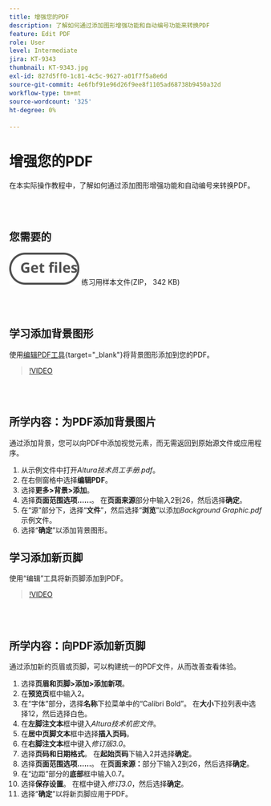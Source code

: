 ```yaml
---
title: 增强您的PDF
description: 了解如何通过添加图形增强功能和自动编号功能来转换PDF
feature: Edit PDF
role: User
level: Intermediate
jira: KT-9343
thumbnail: KT-9343.jpg
exl-id: 827d5ff0-1c81-4c5c-9627-a01f7f5a8e6d
source-git-commit: 4e6fbf91e96d26f9ee8f1105ad68738b9450a32d
workflow-type: tm+mt
source-wordcount: '325'
ht-degree: 0%

---
```


# 增强您的PDF

在本实际操作教程中，了解如何通过添加图形增强功能和自动编号来转换PDF。

<br> 

## 您需要的

[![获取文件](../assets/Getfiles.svg)](../assets/Enhance.zip)
练习用样本文件(ZIP， 342 KB)

<br> 

## 学习添加背景图形

使用[编辑PDF工具](https://www.adobe.com/acrobat/online/pdf-editor.html){target="_blank"}将背景图形添加到您的PDF。

>[!VIDEO](https://video.tv.adobe.com/v/338746?hidetitle=true)

<br> 

## 所学内容：为PDF添加背景图片

通过添加背景，您可以向PDF中添加视觉元素，而无需返回到原始源文件或应用程序。

1. 从示例文件中打开&#x200B;*Altura技术员工手册.pdf*。
1. 在右侧窗格中选择&#x200B;**编辑PDF**。
1. 选择&#x200B;**更多>背景>添加**。
1. 选择&#x200B;**页面范围选项……**。
在**页面来源**&#x200B;部分中输入2到26，然后选择&#x200B;**确定**。
1. 在“源”部分下，选择“**文件**”，然后选择“**浏览**”以添加&#x200B;*Background Graphic.pdf*&#x200B;示例文件。
1. 选择“**确定**”以添加背景图形。

## 学习添加新页脚

使用“编辑”工具将新页脚添加到PDF。

>[!VIDEO](https://video.tv.adobe.com/v/338745?hidetitle=true)

<br> 

## 所学内容：向PDF添加新页脚

通过添加新的页眉或页脚，可以构建统一的PDF文件，从而改善查看体验。

1. 选择&#x200B;**页眉和页脚>添加>添加新项**。
1. 在&#x200B;**预览页**&#x200B;框中输入2。
1. 在“字体”部分，选择&#x200B;**名称**下拉菜单中的“Calibri Bold”。
在**大小**&#x200B;下拉列表中选择12，然后选择白色。
1. 在&#x200B;**左脚注文本**&#x200B;框中键入&#x200B;*Altura技术机密文件*。
1. 在&#x200B;**居中页脚文本**&#x200B;框中选择&#x200B;**插入页码**。
1. 在&#x200B;**右脚注文本**&#x200B;框中键入&#x200B;*修订版3.0*。
1. 选择&#x200B;**页码和日期格式**。
在**起始页码**&#x200B;下输入2并选择&#x200B;**确定**。
1. 选择&#x200B;**页面范围选项……**。
在**页面来源：**&#x200B;部分下输入2到26，然后选择&#x200B;**确定**。
1. 在“边距”部分的&#x200B;**底部**&#x200B;框中输入0.7。
1. 选择&#x200B;**保存设置**。
在框中键入*修订3.0*，然后选择&#x200B;**确定**。
1. 选择“**确定**”以将新页脚应用于PDF。
